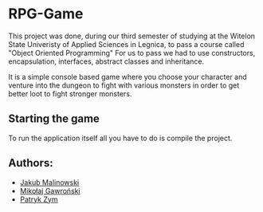 # RPG-Game

This project was done, during our third semester of studying at the Witelon State Univeristy of Applied Sciences in Legnica, to pass a course called "Object Oriented Programming"
For us to pass we had to use constructors, encapsulation, interfaces, abstract classes and inheritance.

It is a simple console based game where you choose your character and venture into the dungeon to fight with various monsters in order to get better loot to fight stronger monsters.

## Starting the game
To run the application itself all you have to do is compile the project.

## Authors:
- [Jakub Malinowski](https://github.com/not-raspy)
- [Mikołaj Gawroński](https://github.com/mikolajgawronski)
- [Patryk Zym](https://github.com/rewe999)
